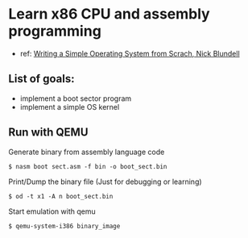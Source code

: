 # Learn x86 CPU and assembly programming

* ref: [Writing a Simple Operating System from Scrach, Nick Blundell](https://www.cs.bham.ac.uk/~exr/lectures/opsys/10_11/lectures/os-dev.pdf)

## List of goals:
- implement a boot sector program
- implement a simple OS kernel


## Run with QEMU
Generate binary from assembly language code
```
$ nasm boot sect.asm -f bin -o boot_sect.bin
```
Print/Dump the binary file (Just for debugging or learning)
```
$ od -t x1 -A n boot_sect.bin
```
Start emulation with qemu
```
$ qemu-system-i386 binary_image
```
